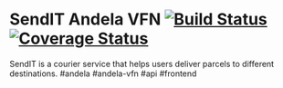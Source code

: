 # SendIT Andela VFN [![Build Status](https://travis-ci.org/williamdekou/sendit-andela-vfn.svg?branch=develop)](https://travis-ci.org/williamdekou/sendit-andela-vfn) [![Coverage Status](https://coveralls.io/repos/github/williamdekou/sendit-andela-vfn/badge.svg?branch=develop)](https://coveralls.io/github/williamdekou/sendit-andela-vfn?branch=develop)

SendIT is a courier service that helps users deliver parcels to different destinations. #andela #andela-vfn #api #frontend
